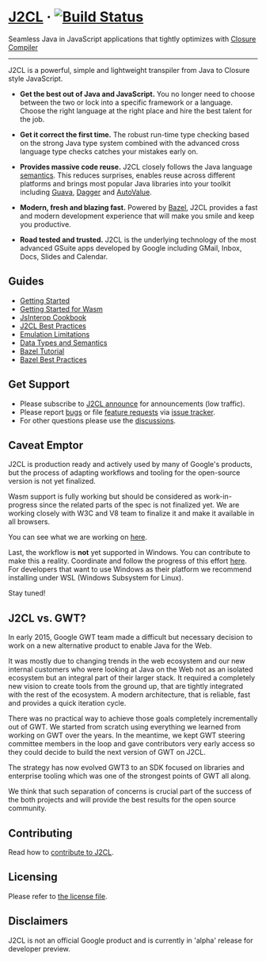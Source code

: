 # [J2CL](http://j2cl.io)  &middot; [![Build Status](https://github.com/google/j2cl/actions/workflows/ci.yaml/badge.svg)](https://github.com/google/j2cl/actions/workflows/ci.yaml)

Seamless Java in JavaScript applications that tightly optimizes with
[Closure Compiler](https://github.com/google/closure-compiler)

---
J2CL is a powerful, simple and lightweight transpiler from Java to Closure style
JavaScript.

* **Get the best out of Java and JavaScript.** You no longer need to choose between
the two or lock into a specific framework or a language. Choose the right language
at the right place and hire the best talent for the job.

* **Get it correct the first time.** The robust run-time type checking based on
the strong Java type system combined with the advanced cross language type checks
catches your mistakes early on.

* **Provides massive code reuse.** J2CL closely follows the Java language
[semantics](docs/limitations.md). This reduces surprises, enables reuse across
different platforms and brings most popular Java libraries into your toolkit
including [Guava](https://github.com/google/guava), [Dagger](https://dagger.dev/)
and [AutoValue](https://github.com/google/auto/tree/master/value).

* **Modern, fresh and blazing fast.** Powered by [Bazel](https://bazel.build/),
J2CL provides a fast and modern development experience that will make you smile
and keep you productive.

* **Road tested and trusted.** J2CL is the underlying technology of the most
advanced GSuite apps developed by Google including GMail, Inbox, Docs, Slides
and Calendar.


Guides
------
- [Getting Started](docs/getting-started.md)
- [Getting Started for Wasm](docs/getting-started-j2wasm.md)
- [JsInterop Cookbook](docs/jsinterop-by-example.md)
- [J2CL Best Practices](docs/best-practices.md)
- [Emulation Limitations](docs/limitations.md)
- [Data Types and Semantics](docs/semantics.md)
- [Bazel Tutorial](https://docs.bazel.build/versions/master/tutorial/java.html)
- [Bazel Best Practices](https://docs.bazel.build/versions/master/best-practices.html)


Get Support
------
- Please subscribe to [J2CL announce](http://groups.google.com/forum/#!forum/j2cl-announce) for announcements (low traffic).
- Please report [bugs](https://github.com/google/j2cl/issues/new?template=bug_report.md&labels=bug)
or file [feature requests](https://github.com/google/j2cl/issues/new?template=feature_request.md&labels=enhancement)
via [issue tracker](https://github.com/google/j2cl/issues).
- For other questions please use the [discussions](https://github.com/google/j2cl/discussions/new?category=q-a).


Caveat Emptor
-------------
J2CL is production ready and actively used by many of Google's products, but the
process of adapting workflows and tooling for the open-source version is not yet
finalized.

Wasm support is fully working but should be considered as work-in-progress since
the related parts of the spec is not finalized yet. We are working closely with
W3C and V8 team to finalize it and make it available in all browsers.

You can see what we are working on [here](https://github.com/google/j2cl/issues/93).

Last, the workflow is **not** yet supported in Windows. You can contribute to
make this a reality. Coordinate and follow the progress of this effort
[here](https://github.com/google/j2cl/issues/9).
For developers that want to use Windows as their platform we recommend
installing under WSL (Windows Subsystem for Linux).

Stay tuned!


J2CL vs. GWT?
---
In early 2015, Google GWT team made a difficult but necessary decision to work
on a new alternative product to enable Java for the Web.

It was mostly due to changing trends in the web ecosystem and our new internal
customers who were looking at Java on the Web not as an isolated ecosystem but
an integral part of their larger stack. It required a completely new vision
to create tools from the ground up, that are tightly integrated with the rest of
the ecosystem. A modern architecture, that is reliable, fast and provides a
quick iteration cycle.

There was no practical way to achieve those goals completely incrementally out
of GWT. We started from scratch using everything we learned from working on GWT
over the years. In the meantime, we kept GWT steering committee members in the
loop and gave contributors very early access so they could decide to build the
next version of GWT on J2CL.

The strategy has now evolved GWT3 to an SDK focused on libraries and enterprise
tooling which was one of the strongest points of GWT all along.

We think that such separation of concerns is crucial part of the success of the
both projects and will provide the best results for the open source community.


Contributing
------------
Read how to [contribute to J2CL](CONTRIBUTING.md).

Licensing
---------
Please refer to [the license file](LICENSE).

Disclaimers
-----------
J2CL is not an official Google product and is currently in 'alpha' release for developer preview.
